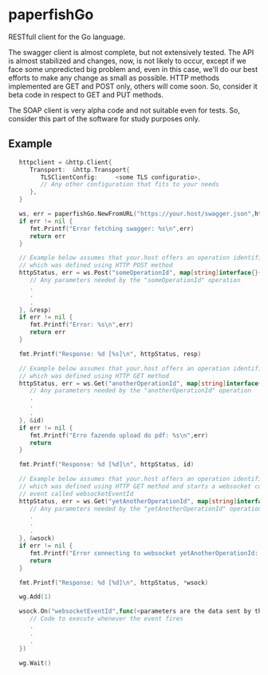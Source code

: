 # paperfishGo
RESTfull client for the Go language.

The swagger client is almost complete, but not extensively tested. The API is almost stabilized and changes,
now, is not likely to occur, except if we face some unpredicted big problem and, even in this case, we'll do our
best efforts to make any change as small as possible. HTTP methods implemented are GET and POST only, others will
come soon. So, consider it beta code in respect to GET and PUT methods.

The SOAP client is very alpha code and not suitable even for tests. So, consider this part of the software for study
purposes only.


## Example

```Go
   httpclient = &http.Client{
      Transport:  &http.Transport{
         TLSClientConfig:     <some TLS configuratio>,
         // Any other configuration that fits to your needs
      },
   }

   ws, err = paperfishGo.NewFromURL("https://your.host/swagger.json",httpclient)
   if err != nil {
      fmt.Printf("Error fetching swagger: %s\n",err)
      return err
   }

   // Example below assumes that your.host offers an operation identified by "someOperationId"
   // which was defined using HTTP POST method
   httpStatus, err = ws.Post("someOperationId", map[string]interface{}{
      // Any parameters needed by the "someOperationId" operation
      .
      .
      .
   }, &resp)
   if err != nil {
      fmt.Printf("Error: %s\n",err)
      return err
   }

   fmt.Printf("Response: %d [%s]\n", httpStatus, resp)

   // Example below assumes that your.host offers an operation identified by "anotherOperationId"
   // which was defined using HTTP GET method
   httpStatus, err = ws.Get("anotherOperationId", map[string]interface{}{
      // Any parameters needed by the "anotherOperationId" operation
      .
      .
      .
   }, &id)
   if err != nil {
      fmt.Printf("Erro fazendo upload do pdf: %s\n",err)
      return
   }

   fmt.Printf("Response: %d [%d]\n", httpStatus, id)

   // Example below assumes that your.host offers an operation identified by "yetAnotherOperationId"
   // which was defined using HTTP GET method and starts a websocket connection which defines an
   // event called websocketEventId
   httpStatus, err = ws.Get("yetAnotherOperationId", map[string]interface{}{
      // Any parameters needed by the "yetAnotherOperationId" operation
      .
      .
      .
   }, &wsock)
   if err != nil {
      fmt.Printf("Error connecting to websocket yetAnotherOperationId: %s\n",err)
      return
   }

   fmt.Printf("Response: %d [%d]\n", httpStatus, *wsock)

   wg.Add(1)

   wsock.On("websocketEventId",func(<parameters are the data sent by the server event>){
      // Code to execute whenever the event fires
      .
      .
      .
   })

   wg.Wait()
```

